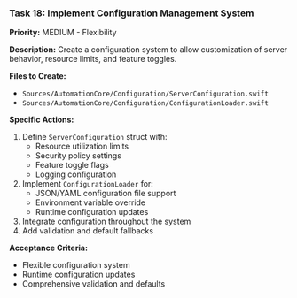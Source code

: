 ### Task 18: Implement Configuration Management System
**Priority:** MEDIUM - Flexibility

**Description:** Create a configuration system to allow customization of server behavior, resource limits, and feature toggles.

**Files to Create:**
- `Sources/AutomationCore/Configuration/ServerConfiguration.swift`
- `Sources/AutomationCore/Configuration/ConfigurationLoader.swift`

**Specific Actions:**
1. Define `ServerConfiguration` struct with:
   - Resource utilization limits
   - Security policy settings
   - Feature toggle flags
   - Logging configuration
2. Implement `ConfigurationLoader` for:
   - JSON/YAML configuration file support
   - Environment variable override
   - Runtime configuration updates
3. Integrate configuration throughout the system
4. Add validation and default fallbacks

**Acceptance Criteria:**
- Flexible configuration system
- Runtime configuration updates
- Comprehensive validation and defaults
